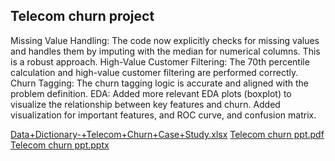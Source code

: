## Telecom churn project 
Missing Value Handling:
The code now explicitly checks for missing values and handles them by imputing with the median for numerical columns. This is a robust approach.
High-Value Customer Filtering:
The 70th percentile calculation and high-value customer filtering are performed correctly.
Churn Tagging:
The churn tagging logic is accurate and aligned with the problem definition.
EDA:
Added more relevant EDA plots (boxplot) to visualize the relationship between key features and churn.
Added visualization for important features, and ROC curve, and confusion matrix.
  
  
  [Data+Dictionary-+Telecom+Churn+Case+Study.xlsx](https://github.com/user-attachments/files/19027897/Data%2BDictionary-%2BTelecom%2BChurn%2BCase%2BStudy.xlsx)
[Telecom churn ppt.pdf](https://github.com/user-attachments/files/19027896/Telecom.churn.ppt.pdf)
[Telecom churn ppt.pptx](https://github.com/user-attachments/files/19027911/Telecom.churn.ppt.pptx)
